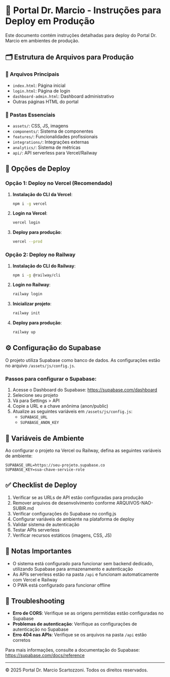 # 🚀 Portal Dr. Marcio - Instruções para Deploy em Produção

Este documento contém instruções detalhadas para deploy do Portal Dr. Marcio em ambientes de produção.

## 🗂️ Estrutura de Arquivos para Produção

### 📁 Arquivos Principais
- `index.html`: Página inicial
- `login.html`: Página de login
- `dashboard-admin.html`: Dashboard administrativo
- Outras páginas HTML do portal

### 📁 Pastas Essenciais
- `assets/`: CSS, JS, imagens
- `components/`: Sistema de componentes
- `features/`: Funcionalidades profissionais
- `integrations/`: Integrações externas
- `analytics/`: Sistema de métricas
- `api/`: API serverless para Vercel/Railway

## 🚢 Opções de Deploy

### Opção 1: Deploy no Vercel (Recomendado)

1. **Instalação do CLI da Vercel**:
   ```bash
   npm i -g vercel
   ```

2. **Login na Vercel**:
   ```bash
   vercel login
   ```

3. **Deploy para produção**:
   ```bash
   vercel --prod
   ```

### Opção 2: Deploy no Railway

1. **Instalação do CLI do Railway**:
   ```bash
   npm i -g @railway/cli
   ```

2. **Login no Railway**:
   ```bash
   railway login
   ```

3. **Inicializar projeto**:
   ```bash
   railway init
   ```

4. **Deploy para produção**:
   ```bash
   railway up
   ```

## ⚙️ Configuração do Supabase

O projeto utiliza Supabase como banco de dados. As configurações estão no arquivo `/assets/js/config.js`.

### Passos para configurar o Supabase:

1. Acesse o Dashboard do Supabase: https://supabase.com/dashboard
2. Selecione seu projeto
3. Vá para Settings > API
4. Copie a URL e a chave anônima (anon/public)
5. Atualize as seguintes variáveis em `/assets/js/config.js`:
   - `SUPABASE_URL`
   - `SUPABASE_ANON_KEY`

## 🔐 Variáveis de Ambiente

Ao configurar o projeto na Vercel ou Railway, defina as seguintes variáveis de ambiente:

```
SUPABASE_URL=https://seu-projeto.supabase.co
SUPABASE_KEY=sua-chave-service-role
```

## ✅ Checklist de Deploy

1. Verificar se as URLs de API estão configuradas para produção
2. Remover arquivos de desenvolvimento conforme ARQUIVOS-NAO-SUBIR.md
3. Verificar configurações do Supabase no config.js
4. Configurar variáveis de ambiente na plataforma de deploy
5. Validar sistema de autenticação
6. Testar APIs serverless
7. Verificar recursos estáticos (imagens, CSS, JS)

## 📝 Notas Importantes

- O sistema está configurado para funcionar sem backend dedicado, utilizando Supabase para armazenamento e autenticação
- As APIs serverless estão na pasta `/api` e funcionam automaticamente com Vercel e Railway
- O PWA está configurado para funcionar offline

## 🚨 Troubleshooting

- **Erro de CORS**: Verifique se as origens permitidas estão configuradas no Supabase
- **Problemas de autenticação**: Verifique as configurações de autenticação no Supabase
- **Erro 404 nas APIs**: Verifique se os arquivos na pasta `/api` estão corretos

Para mais informações, consulte a documentação do Supabase: https://supabase.com/docs/reference

---

© 2025 Portal Dr. Marcio Scartozzoni. Todos os direitos reservados.
